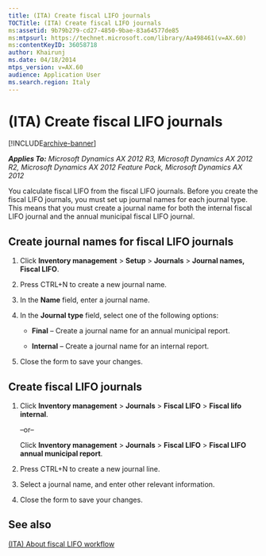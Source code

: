 ```yaml
---
title: (ITA) Create fiscal LIFO journals
TOCTitle: (ITA) Create fiscal LIFO journals
ms:assetid: 9b79b279-cd27-4850-9bae-83a64577de85
ms:mtpsurl: https://technet.microsoft.com/library/Aa498461(v=AX.60)
ms:contentKeyID: 36058718
author: Khairunj
ms.date: 04/18/2014
mtps_version: v=AX.60
audience: Application User
ms.search.region: Italy
---
```


# (ITA) Create fiscal LIFO journals 


[!INCLUDE[archive-banner](includes/archive-banner.md)]


_**Applies To:** Microsoft Dynamics AX 2012 R3, Microsoft Dynamics AX 2012 R2, Microsoft Dynamics AX 2012 Feature Pack, Microsoft Dynamics AX 2012_

You calculate fiscal LIFO from the fiscal LIFO journals. Before you create the fiscal LIFO journals, you must set up journal names for each journal type. This means that you must create a journal name for both the internal fiscal LIFO journal and the annual municipal fiscal LIFO journal.

## Create journal names for fiscal LIFO journals

1.  Click **Inventory management** \> **Setup** \> **Journals** \> **Journal names, Fiscal LIFO**.

2.  Press CTRL+N to create a new journal name.

3.  In the **Name** field, enter a journal name.

4.  In the **Journal type** field, select one of the following options:
    
      - **Final** – Create a journal name for an annual municipal report.
    
      - **Internal** – Create a journal name for an internal report.

5.  Close the form to save your changes.

## Create fiscal LIFO journals

1.  Click **Inventory management** \> **Journals** \> **Fiscal LIFO** \> **Fiscal lifo internal**.
    
    –or–
    
    Click **Inventory management** \> **Journals** \> **Fiscal LIFO** \> **Fiscal LIFO annual municipal report**.

2.  Press CTRL+N to create a new journal line.

3.  Select a journal name, and enter other relevant information.

4.  Close the form to save your changes.

## See also

[(ITA) About fiscal LIFO workflow](ita-about-fiscal-lifo-workflow.md)

  


